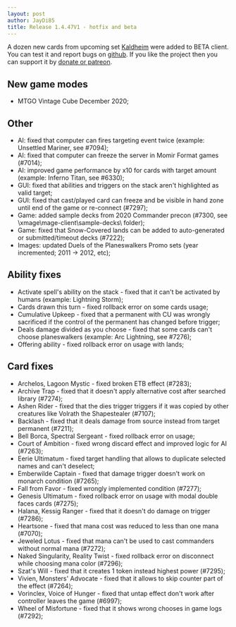 ```yaml
---
layout: post
author: JayDi85
title: Release 1.4.47V1 - hotfix and beta
---
```

A dozen new cards from upcoming set [Kaldheim](https://github.com/magefree/mage/issues/7248) were added to BETA client. 
You can test it and report bugs on [github](https://github.com/magefree/mage/issues). 
If you like the project then you can support it by [donate or patreon](https://xmage.today/#donate).

## New game modes
* MTGO Vintage Cube December 2020;

## Other
* AI: fixed that computer can fires targeting event twice (example: Unsettled Mariner, see #7094);
* AI: fixed that computer can freeze the server in Momir Format games (#7014);
* AI: improved game performance by x10 for cards with target amount (example: Inferno Titan, see #6330);
* GUI: fixed that abilities and triggers on the stack aren't highlighted as valid target;
* GUI: fixed that cast/played card can freeze and be visible in hand zone until end of the game or re-connect (#7297);
* Game: added sample decks from 2020 Commander precon (#7300, see \xmage\mage-client\sample-decks\ folder);
* Game: fixed that Snow-Covered lands can be added to auto-generated or submitted/timeout decks (#7222);
* Images: updated Duels of the Planeswalkers Promo sets (year incremented; 2011 -> 2012, etc);

## Ability fixes
* Activate spell's ability on the stack - fixed that it can't be activated by humans (example: Lightning Storm);
* Cards drawn this turn - fixed rollback error on some cards usage;
* Cumulative Upkeep - fixed that a permanent with CU was wrongly sacrificed if the control of the permanent has changed before trigger;
* Deals damage divided as you choose - fixed that some cards can't choose planeswalkers (example: Arc Lightning, see #7276);
* Offering ability - fixed rollback error on usage with lands;

## Card fixes
* Archelos, Lagoon Mystic - fixed broken ETB effect (#7283);
* Archive Trap - fixed that it doesn't apply alternative cost after searched library (#7274);
* Ashen Rider - fixed that the dies trigger triggers if it was copied by other creatures like Volrath the Shapestealer (#7107);
* Backlash - fixed that it deals damage from source instead from target permanent (#7211);
* Bell Borca, Spectral Sergeant - fixed rollback error on usage;
* Court of Ambition - fixed wrong discard effect and improved logic for AI (#7263);
* Eerie Ultimatum - fixed target handling that allows to duplicate selected names and can't deselect;
* Emberwilde Captain - fixed that damage trigger doesn't work on monarch condition (#7265);
* Fall from Favor - fixed wrongly implemented condition (#7277);
* Genesis Ultimatum - fixed rollback error on usage with modal double faces cards (#7275);
* Halana, Kessig Ranger - fixed that it doesn't do damage on trigger (#7286);
* Heartsone - fixed that mana cost was reduced to less than one mana (#7070);
* Jeweled Lotus - fixed that mana can't be used to cast commanders without normal mana (#7272);
* Naked Singularity, Reality Twist - fixed rollback error on disconnect while choosing mana color (#7296);
* Szat's Will - fixed that it creates 1 token instead highest power (#7295);
* Vivien, Monsters' Advocate - fixed that it allows to skip counter part of the effect (#7264);
* Vorinclex, Voice of Hunger - fixed that untap effect don't work after controller leaves the game (#6997);
* Wheel of Misfortune - fixed that it shows wrong chooses in game logs (#7292);